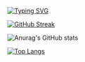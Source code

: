 <!---
Nana-Kwame-bot/Nana-Kwame-bot is a ✨ special ✨ repository because its `README.md` (this file) appears on your GitHub profile.
You can click the Preview link to take a look at your changes.
--->
[![Typing SVG](https://readme-typing-svg.demolab.com?font=Fira+Code&pause=1000&center=true&vCenter=true&random=false&width=435&lines=Hi%2C+I'm+Nana+Kwame;A+Mobile+App+Developer;A+Software+Engineer+;A+Flutter+Developer)](https://git.io/typing-svg)


[![GitHub Streak](https://streak-stats.demolab.com/?user=Nana-Kwame-bot&theme=algolia)](https://git.io/streak-stats)

![Anurag's GitHub stats](https://github-readme-stats-sandy-eight-58.vercel.app/api?username=Nana-Kwame-bot&theme=algolia&show_icons=true)

[![Top Langs](https://github-readme-stats.vercel.app/api/top-langs/?username=Nana-Kwame-bot&layout=compact&theme=algolia)](https://github.com/anuraghazra/github-readme-stats)


